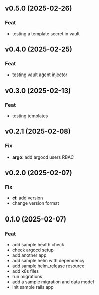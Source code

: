 ## v0.5.0 (2025-02-26)

### Feat

- testing a template secret in vault

## v0.4.0 (2025-02-25)

### Feat

- testing vault agent injector

## v0.3.0 (2025-02-13)

### Feat

- testing templates

## v0.2.1 (2025-02-08)

### Fix

- **argo**: add argocd users RBAC

## v0.2.0 (2025-02-07)

### Fix

- **ci**: add version
- change version format

## 0.1.0 (2025-02-07)

### Feat

- add sample health check
- check argocd setup
- add another app
- add sample helm with dependency
- add sample helm_release resource
- add k8s files
- run migrations
- add a sample migration and data model
- init sample rails app
